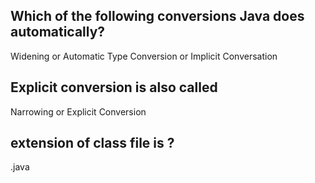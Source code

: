 ##  Which of the following conversions Java does automatically?
Widening or Automatic Type Conversion or Implicit Conversation 

## Explicit conversion is also called
Narrowing or Explicit Conversion

## extension of class file is ?
.java

